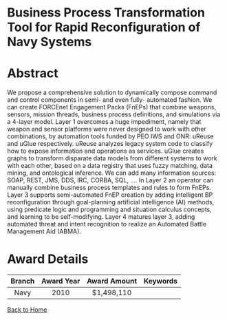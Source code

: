 
Business Process Transformation Tool for Rapid Reconfiguration of Navy Systems
==============================================================================

# Abstract


We propose a comprehensive solution to dynamically compose command and control components in semi- and even fully- automated fashion. We can create FORCEnet Engagement Packs (FnEPs) that combine weapons, sensors, mission threads, business process definitions, and simulations via a 4-layer model. Layer 1 overcomes a huge impediment, namely that weapon and sensor platforms were never designed to work with other combinations, by automation tools funded by PEO IWS and ONR: uReuse and uGlue respectively. uReuse analyzes legacy system code to classify how to expose information and operations as services. uGlue creates graphs to transform disparate data models from different systems to work with each other, based on a data registry that uses fuzzy matching, data mining, and ontological inference. We can add many information sources: SOAP, REST, JMS, DDS, IRC, CORBA, SQL, …. In Layer 2 an operator can manually combine business process templates and rules to form FnEPs. Layer 3 supports semi-automated FnEP creation by adding intelligent BP reconfiguration through goal-planning artificial intelligence (AI) methods, using predicate logic and programming and situation calculus concepts, and learning to be self-modifying. Layer 4 matures layer 3, adding automated threat and intent recognition to realize an Automated Battle Management Aid (ABMA).  

# Award Details

|Branch|Award Year|Award Amount|Keywords|
| :---: | :---: | :---: | :---: |
|Navy|2010|$1,498,110||
  
  


[Back to Home](https://github.com/chrischow/dod_sbir_awards/Reports/DJ/#1880)